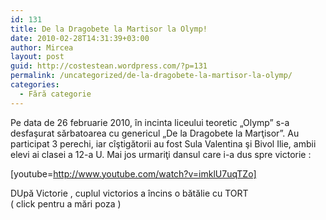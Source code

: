 ```yaml
---
id: 131
title: De la Dragobete la Martisor la Olymp!
date: 2010-02-28T14:31:39+03:00
author: Mircea
layout: post
guid: http://costestean.wordpress.com/?p=131
permalink: /uncategorized/de-la-dragobete-la-martisor-la-olymp/
categories:
  - Fără categorie
---
```

Pe data de 26 februarie 2010, în incinta liceului teoretic &#8222;Olymp&#8221; s-a desfaşurat sărbatoarea cu genericul &#8222;De la Dragobete la Marţisor&#8221;. Au participat 3 perechi, iar cîştigătorii au fost Sula Valentina şi Bivol Ilie, ambii elevi ai clasei a 12-a U. Mai jos urmariţi dansul care i-a dus spre victorie : 

[youtube=http://www.youtube.com/watch?v=imklU7uqTZo]

DUpă Victorie , cuplul victorios a încins o bătălie cu TORT  
( click pentru a mări poza )